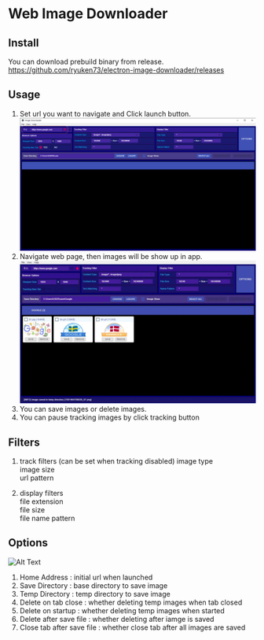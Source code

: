 # Web Image Downloader 


## Install

You can download prebuild binary from release.   
https://github.com/ryuken73/electron-image-downloader/releases  

## Usage   

1. Set url you want to navigate and Click launch button.  
![Alt Text](https://github.com/ryuken73/electron-image-downloader/blob/master/resources/readme.image/1.png)
2. Navigate web page, then images will be show up in app.
![Alt Text](https://github.com/ryuken73/electron-image-downloader/blob/master/resources/readme.image/3.jpg)
3. You can save images or delete images.
4. You can pause tracking images by click tracking button


## Filters

1. track filters (can be set when tracking disabled)
   image type   
   image size   
   url pattern   

2. display filters   
   file extension   
   file size   
   file name pattern   

## Options
![Alt Text](https://github.com/ryuken73/electron-image-downloader/blob/master/resources/readme.image/5.jpg)
1. Home Address : initial url when launched
2. Save Directory : base directory to save image
3. Temp Directory : temp directory to save image
4. Delete on tab close : whether deleting temp images when tab closed
5. Delete on startup : whether deleting temp images when started
6. Delete after save file : whether deleting after iamge is saved
7. Close tab after save file : whether close tab after all images are saved